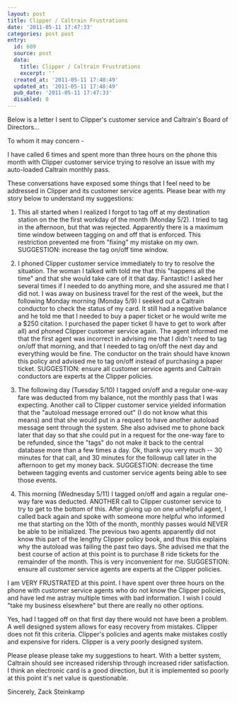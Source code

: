 ```yaml
---
layout: post
title: Clipper / Caltrain Frustrations
date: '2011-05-11 17:47:33'
categories: post post
entry:
  id: 609
  source: post
  data:
    title: Clipper / Caltrain Frustrations
    excerpt: ''
  created_at: '2011-05-11 17:48:49'
  updated_at: '2011-05-11 17:48:49'
  pub_date: '2011-05-11 17:47:33'
  disabled: 0
---
```


Below is a letter I sent to Clipper's customer service and Caltrain's Board of Directors...

To whom it may concern -

I have called 6 times and spent more than three hours on the phone
this month with Clipper customer service trying to resolve an issue
with my auto-loaded Caltrain monthly pass.

These conversations have exposed some things that I feel need to be
addressed in Clipper and its customer service agents. Please bear
with my story below to understand my suggestions:

1. This all started when I realized I forgot to tag off at my
   destination station on the the first workday of the month (Monday
   5/2). I tried to tag in the afternoon, but that was rejected.
   Apparently there is a maximum time window between tagging on and off
   that is enforced. This restriction prevented me from "fixing" my
   mistake on my own.
   SUGGESTION: increase the tag on/off time window.

2. I phoned Clipper customer service immediately to try to resolve the
   situation. The woman I talked with told me that this "happens all the
   time" and that she would take care of it that day. Fantastic! I
   asked her several times if I needed to do anything more, and she
   assured me that I did not. I was away on business travel for the rest
   of the week, but the following Monday morning (Monday 5/9) I seeked
   out a Caltrain conductor to check the status of my card. It still had
   a negative balance and he told me that I needed to buy a paper ticket
   or he would write me a $250 citation. I purchased the paper ticket (I
   have to get to work after all) and phoned Clipper customer service
   again. The agent informed me that the first agent was incorrect in
   advising me that I didn't need to tag on/off that morning, and that I
   needed to tag on/off the next day and everything would be fine. The
   conductor on the train should have known this policy and advised me to
   tag on/off instead of purchasing a paper ticket.
   SUGGESTION: ensure all customer service agents and Caltrain conductors
   are experts at the Clipper policies.

3. The following day (Tuesday 5/10) I tagged on/off and a regular
   one-way fare was deducted from my balance, not the monthly pass that I
   was expecting. Another call to Clipper customer service yielded
   information that the "autoload message errored out" (I do not know
   what this means) and that she would put in a request to have another
   autoload message sent through the system. She also advised me to
   phone back later that day so that she could put in a request for the
   one-way fare to be refunded, since the "tags" do not make it back to
   the central database more than a few times a day. Ok, thank you very
   much -- 30 minutes for that call, and 30 minutes for the followup call
   later in the afternoon to get my money back.
   SUGGESTION: decrease the time between tagging events and customer
   service agents being able to see those events.

4. This morning (Wednesday 5/11) I tagged on/off and again a regular
   one-way fare was deducted. ANOTHER call to Clipper customer service
   to try to get to the bottom of this. After giving up on one unhelpful
   agent, I called back again and spoke with someone more helpful who
   informed me that starting on the 10th of the month, monthly passes
   would NEVER be able to be initialized. The previous two agents
   apparently did not know this part of the lengthy Clipper policy book,
   and thus this explains why the autoload was failing the past two days.
   She advised me that the best course of action at this point is to
   purchase 8 ride tickets for the remainder of the month. This is very
   inconvenient for me.
   SUGGESTION: ensure all customer service agents are experts at the
   Clipper policies.

I am VERY FRUSTRATED at this point. I have spent over three hours on
the phone with customer service agents who do not know the Clipper
policies, and have led me astray multiple times with bad information.
I wish I could "take my business elsewhere" but there are really no
other options.

Yes, had I tagged off on that first day there would not have been a
problem. A well designed system allows for easy recovery from
mistakes. Clipper does not fit this criteria. Clipper's policies and
agents make mistakes costly and expensive for riders. Clipper is a
very poorly designed system.

Please please please take my suggestions to heart. With a better
system, Caltrain should see increased ridership through increased
rider satisfaction. I think an electronic card is a good direction,
but it is implemented so poorly at this point it's net value is
questionable.

Sincerely,
Zack Steinkamp
